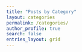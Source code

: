 ```yaml
---
title: "Posts by Category"
layout: categories
permalink: /categories/
author_profile: true
search: false
entries_layout: grid
---
```

